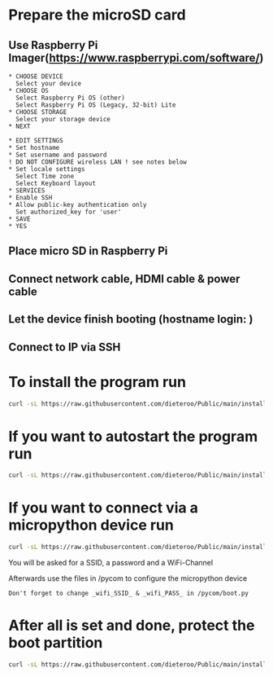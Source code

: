 # Prepare the microSD card
## Use Raspberry Pi Imager(https://www.raspberrypi.com/software/) 
```
* CHOOSE DEVICE
  Select your device 
* CHOOSE OS
  Select Raspberry Pi OS (other) 
  Select Raspberry Pi OS (Legacy, 32-bit) Lite 
* CHOOSE STORAGE 
  Select your storage device 
* NEXT 
 
* EDIT SETTINGS
* Set hostname 
* Set username and password
! DO NOT CONFIGURE wireless LAN ! see notes below
* Set locale settings
  Select Time zone 
  Select Keyboard layout 
* SERVICES 
* Enable SSH 
* Allow public-key authentication only 
  Set authorized_key for 'user'
* SAVE 
* YES
```
## Place micro SD in Raspberry Pi 
## Connect network cable, HDMI cable & power cable
## Let the device finish booting  (hostname login: )
## Connect to IP via SSH

# To install the program run
```bash
curl -sL https://raw.githubusercontent.com/dieteroo/Public/main/install.basket | bash
```

# If you want to autostart the program run
```bash
curl -sL https://raw.githubusercontent.com/dieteroo/Public/main/install.service | bash
```

# If you want to connect via a micropython device run
```bash
curl -sL https://raw.githubusercontent.com/dieteroo/Public/main/install.hostapd | bash
```
You will be asked for a SSID, a password and a WiFi-Channel

Afterwards use the files in /pycom to configure the micropython device

```Don't forget to change _wifi_SSID_ & _wifi_PASS_ in /pycom/boot.py```

# After all is set and done, protect the boot partition
```bash
curl -sL https://raw.githubusercontent.com/dieteroo/Public/main/install.boot | bash
```
